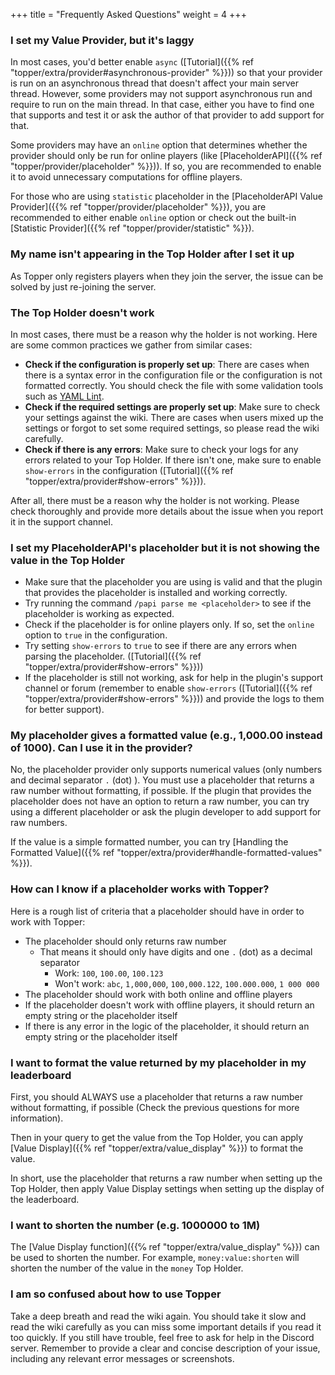 +++
title = "Frequently Asked Questions"
weight = 4
+++

### I set my Value Provider, but it's laggy

In most cases, you'd better enable `async` ([Tutorial]({{% ref "topper/extra/provider#asynchronous-provider" %}})) so that your provider is run on an asynchronous thread that doesn't affect your main server thread.
However, some providers may not support asynchronous run and require to run on the main thread. In that case, either you have to find one that supports and test it or ask the author of that provider to add support for that.

Some providers may have an `online` option that determines whether the provider should only be run for online players (like [PlaceholderAPI]({{% ref "topper/provider/placeholder" %}})). If so, you are recommended to enable it to avoid unnecessary computations for offline players.

For those who are using `statistic` placeholder in the [PlaceholderAPI Value Provider]({{% ref "topper/provider/placeholder" %}}), you are recommended to either enable `online` option or check out the built-in [Statistic Provider]({{% ref "topper/provider/statistic" %}}).

### My name isn't appearing in the Top Holder after I set it up

As Topper only registers players when they join the server, the issue can be solved by just re-joining the server.

### The Top Holder doesn't work

In most cases, there must be a reason why the holder is not working. Here are some common practices we gather from similar cases:

- **Check if the configuration is properly set up**: There are cases when there is a syntax error in the configuration file or the configuration is not formatted correctly. You should check the file with some validation tools such as [YAML Lint](https://www.yamllint.com/).
- **Check if the required settings are properly set up**: Make sure to check your settings against the wiki. There are cases when users mixed up the settings or forgot to set some required settings, so please read the wiki carefully.
- **Check if there is any errors**: Make sure to check your logs for any errors related to your Top Holder. If there isn't one, make sure to enable `show-errors` in the configuration ([Tutorial]({{% ref "topper/extra/provider#show-errors" %}})).

After all, there must be a reason why the holder is not working. Please check thoroughly and provide more details about the issue when you report it in the support channel.

### I set my PlaceholderAPI's placeholder but it is not showing the value in the Top Holder

- Make sure that the placeholder you are using is valid and that the plugin that provides the placeholder is installed and working correctly.
- Try running the command `/papi parse me <placeholder>` to see if the placeholder is working as expected.
- Check if the placeholder is for online players only. If so, set the `online` option to `true` in the configuration.
- Try setting `show-errors` to `true` to see if there are any errors when parsing the placeholder. ([Tutorial]({{% ref "topper/extra/provider#show-errors" %}}))
- If the placeholder is still not working, ask for help in the plugin's support channel or forum (remember to enable `show-errors` ([Tutorial]({{% ref "topper/extra/provider#show-errors" %}})) and provide the logs to them for better support).

### My placeholder gives a formatted value (e.g., 1,000.00 instead of 1000). Can I use it in the provider?

No, the placeholder provider only supports numerical values (only numbers and decimal separator `.` (dot) ).
You must use a placeholder that returns a raw number without formatting, if possible.
If the plugin that provides the placeholder does not have an option to return a raw number, you can try using a different placeholder or ask the plugin developer to add support for raw numbers.

If the value is a simple formatted number, you can try [Handling the Formatted Value]({{% ref "topper/extra/provider#handle-formatted-values" %}}).

### How can I know if a placeholder works with Topper?

Here is a rough list of criteria that a placeholder should have in order to work with Topper:

- The placeholder should only returns raw number
  * That means it should only have digits and one `.` (dot) as a decimal separator
    * Work: `100`, `100.00`, `100.123`
    * Won't work: `abc`, `1,000,000`, `100,000.122`, `100.000.000`, `1 000 000`
- The placeholder should work with both online and offline players
- If the placeholder doesn't work with offline players, it should return an empty string or the placeholder itself
- If there is any error in the logic of the placeholder, it should return an empty string or the placeholder itself

### I want to format the value returned by my placeholder in my leaderboard

First, you should ALWAYS use a placeholder that returns a raw number without formatting, if possible (Check the previous questions for more information).

Then in your query to get the value from the Top Holder, you can apply [Value Display]({{% ref "topper/extra/value_display" %}}) to format the value.

In short, use the placeholder that returns a raw number when setting up the Top Holder, then apply Value Display settings when setting up the display of the leaderboard.

### I want to shorten the number (e.g. 1000000 to 1M)

The [Value Display function]({{℅ ref "topper/extra/value_display" ℅}}) can be used to shorten the number. For example, `money:value:shorten` will shorten the number of the value in the `money` Top Holder.

### I am so confused about how to use Topper

Take a deep breath and read the wiki again. You should take it slow and read the wiki carefully as you can miss some important details if you read it too quickly. If you still have trouble, feel free to ask for help in the Discord server. Remember to provide a clear and concise description of your issue, including any relevant error messages or screenshots.
